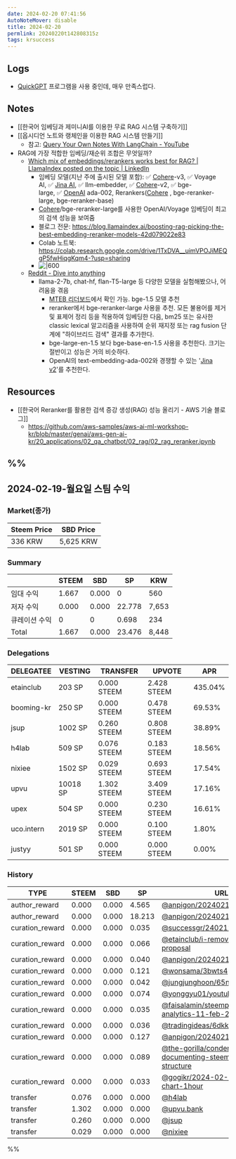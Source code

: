```yaml
---
date: 2024-02-20 07:41:56
AutoNoteMover: disable
title: 2024-02-20
permlink: 20240220t142808315z
tags: krsuccess
---
```

## Logs
- [QuickGPT](https://sindresorhus.com/quickgpt) 프로그램을 사용 중인데, 매우 만족스럽다.

## Notes
- [[한국어 임베딩과 제미니AI를 이용한 무료 RAG 시스템 구축하기]]
- [[옵시디언 노트와 랭체인을 이용한 RAG 시스템 만들기]]
	- 참고: [Query Your Own Notes With LangChain - YouTube](https://www.youtube.com/watch?v=E-CNrXhSvLg)
- RAG에 가장 적합한 임베딩/재순위 조합은 무엇일까?
	- [Which mix of embeddings/rerankers works best for RAG? | LlamaIndex posted on the topic | LinkedIn](https://www.linkedin.com/posts/llamaindex_which-mix-of-embeddingsrerankers-works-best-activity-7126231685020450816-jngm)
		- 임베딩 모델(지난 주에 출시된 모델 포함): ✅ [Cohere](https://www.linkedin.com/company/cohere-ai/)-v3, ✅ Voyage AI, ✅ [Jina AI](https://www.linkedin.com/company/jinaai/), ✅ llm-embedder, ✅ [Cohere](https://www.linkedin.com/company/cohere-ai/)-v2, ✅ bge-large, ✅ [OpenAI](https://www.linkedin.com/company/openai/) ada-002, Rerankers([Cohere](https://www.linkedin.com/company/cohere-ai/) , bge-reranker-large, bge-reranker-base)
		- [Cohere](https://www.linkedin.com/company/cohere-ai/)/bge-reranker-large를 사용한 OpenAI/Voyage 임베딩이 최고의 검색 성능을 보여줌
		- 블로그 전문: https://blog.llamaindex.ai/boosting-rag-picking-the-best-embedding-reranker-models-42d079022e83
		- Colab 노트북: https://colab.research.google.com/drive/1TxDVA__uimVPOJiMEQgP5fwHiqgKqm4-?usp=sharing
		- ![|600](https://i.imgur.com/t5iBYLx.jpeg)
	- [Reddit - Dive into anything](https://www.reddit.com/r/LocalLLaMA/comments/17oyd1r/finding_better_embedding_models)
		- llama-2-7b, chat-hf, flan-T5-large 등 다양한 모델을 실험해봤으나, 어려움을 겪음
	       - [MTEB 리더보드](https://huggingface.co/spaces/mteb/leaderboard)에서 확인 가능. bge-1.5 모델 추천
	       - reranker에서 bge-reranker-large 사용을 추천. 모든 불용어를 제거 및 표제어 정리 등을 적용하여 임베딩한 다음, bm25 또는 유사한 classic lexical 알고리즘을 사용하여 순위 재지정 또는 rag fusion 단계에 "하이브리드 검색" 결과를 추가한다.
	       - bge-large-en-1.5 보다 bge-base-en-1.5 사용을 추천한다. 크기는 절반이고 성능은 거의 비슷하다.
	       - OpenAI의 text-embedding-ada-002와 경쟁할 수 있는  '[Jina v2](https://jina.ai/news/jina-ai-launches-worlds-first-open-source-8k-text-embedding-rivaling-openai/)'를 추천한다.

## Resources
- [[한국어 Reranker를 활용한 검색 증강 생성(RAG) 성능 올리기 - AWS 기술 블로그]]
	- https://github.com/aws-samples/aws-ai-ml-workshop-kr/blob/master/genai/aws-gen-ai-kr/20_applications/02_qa_chatbot/02_rag/02_rag_reranker.ipynb

%%
---

## 2024-02-19-월요일 스팀 수익

### Market(종가)
| Steem Price | SBD Price |
| --- | --- |
| 336 KRW | 5,625 KRW |

### Summary
| | STEEM | SBD | SP | KRW |
| --- | --- | --- | --- |--- |
| 임대 수익 | 1.667 | 0.000 | 0 | 560 |
| 저자 수익 | 0.000 | 0.000 | 22.778 | 7,653 |
| 큐레이션 수익 | 0 | 0 | 0.698 | 234 |
| Total | 1.667 | 0.000 | 23.476 | 8,448 |

### Delegations
| DELEGATEE | VESTING | TRANSFER | UPVOTE | APR |
| --- | --- | --- | --- | --- |
| etainclub | 203 SP | 0.000 STEEM | 2.428 STEEM | 435.04% |
| booming-kr | 250 SP | 0.000 STEEM | 0.478 STEEM | 69.53% |
| jsup | 1002 SP | 0.260 STEEM | 0.808 STEEM | 38.89% |
| h4lab | 509 SP | 0.076 STEEM | 0.183 STEEM | 18.56% |
| nixiee | 1502 SP | 0.029 STEEM | 0.693 STEEM | 17.54% |
| upvu | 10018 SP | 1.302 STEEM | 3.409 STEEM | 17.16% |
| upex | 504 SP | 0.000 STEEM | 0.230 STEEM | 16.61% |
| uco.intern | 2019 SP | 0.000 STEEM | 0.100 STEEM | 1.80% |
| justyy | 501 SP | 0.000 STEEM | 0.000 STEEM | 0.00% |

### History
| TYPE | STEEM | SBD | SP | URL |
| --- | --- | --- | --- | --- |
| author_reward | 0.000 | 0.000 | 4.565 | [@anpigon/20240212t102647244z](https://steemit.com/@anpigon/20240212t102647244z) |
| author_reward | 0.000 | 0.000 | 18.213 | [@anpigon/20240212t145959361z](https://steemit.com/@anpigon/20240212t145959361z) |
| curation_reward | 0.000 | 0.000 | 0.035 | [@successgr/240212-](https://steemit.com/@successgr/240212-) |
| curation_reward | 0.000 | 0.000 | 0.066 | [@etainclub/i-removed-my-sps-proposal](https://steemit.com/@etainclub/i-removed-my-sps-proposal) |
| curation_reward | 0.000 | 0.000 | 0.040 | [@anpigon/20240212t102647244z](https://steemit.com/@anpigon/20240212t102647244z) |
| curation_reward | 0.000 | 0.000 | 0.121 | [@wonsama/3bwts4](https://steemit.com/@wonsama/3bwts4) |
| curation_reward | 0.000 | 0.000 | 0.042 | [@jungjunghoon/65nkwj](https://steemit.com/@jungjunghoon/65nkwj) |
| curation_reward | 0.000 | 0.000 | 0.074 | [@yonggyu01/youtube-api-2km](https://steemit.com/@yonggyu01/youtube-api-2km) |
| curation_reward | 0.000 | 0.000 | 0.035 | [@faisalamin/steempro-tools-analytics-11-feb-2024](https://steemit.com/@faisalamin/steempro-tools-analytics-11-feb-2024) |
| curation_reward | 0.000 | 0.000 | 0.036 | [@tradingideas/6dkk6s](https://steemit.com/@tradingideas/6dkk6s) |
| curation_reward | 0.000 | 0.000 | 0.127 | [@anpigon/20240212t145959361z](https://steemit.com/@anpigon/20240212t145959361z) |
| curation_reward | 0.000 | 0.000 | 0.089 | [@the-gorilla/condenser-documenting-steemit-com-css-structure](https://steemit.com/@the-gorilla/condenser-documenting-steemit-com-css-structure) |
| curation_reward | 0.000 | 0.000 | 0.033 | [@gogikr/2024-02-13-btc-d-chart-1hour](https://steemit.com/@gogikr/2024-02-13-btc-d-chart-1hour) |
| transfer | 0.076 | 0.000 | 0.000 | [@h4lab](https://steemit.com/@h4lab) |
| transfer | 1.302 | 0.000 | 0.000 | [@upvu.bank](https://steemit.com/@upvu.bank) |
| transfer | 0.260 | 0.000 | 0.000 | [@jsup](https://steemit.com/@jsup) |
| transfer | 0.029 | 0.000 | 0.000 | [@nixiee](https://steemit.com/@nixiee) |


%%

